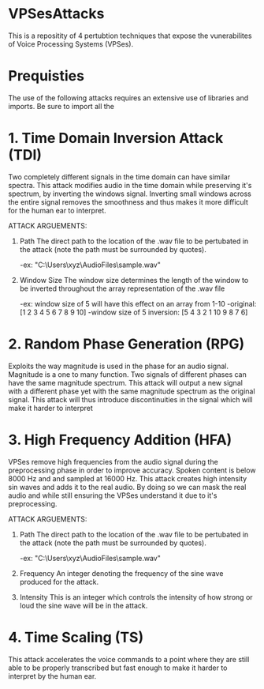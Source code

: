 # VPSesAttacks
This is a repositity of 4 pertubtion techniques that expose the vunerabilites of Voice Processing Systems (VPSes).


# Prequisties
The use of the following attacks requires an extensive use of libraries and imports. Be sure to import all the 


# 1. Time Domain Inversion Attack (TDI)
Two completely different signals in the time domain can have similar spectra. This attack modifies audio in the time domain while preserving it's spectrum, by inverting the windows signal. Inverting small windows across the entire signal removes the smoothness and thus makes it more difficult for the human ear to interpret. 

ATTACK ARGUEMENTS:

1. Path 
The direct path to the location of the .wav file to be pertubated in the attack (note the path must be surrounded by quotes).

    -ex: "C:\Users\xyz\AudioFiles\sample.wav"

2. Window Size
The window size determines the length of the window to be inverted throughout the array representation of the .wav file

    -ex: window size of 5 will have this effect on an array from 1-10
    -original: [1 2 3 4 5 6 7 8 9 10]
    -window size of 5 inversion: [5 4 3 2 1 10 9 8 7 6]


# 2. Random Phase Generation (RPG)
Exploits the way magnitude is used in the phase for an audio signal. Magnitude is a one to many function. Two signals of different phases can have the same magnitude spectrum. This attack will output a new signal with a different phase yet with the same magnitude spectrum as the original signal. This attack will thus introduce discontinuities in the signal which will make it harder to interpret 


# 3. High Frequency Addition (HFA)
VPSes remove high frequencies from the audio signal during the preprocessing phase in order to improve accuracy. Spoken content is below 8000 Hz and and sampled at 16000 Hz. This attack creates high intensity sin waves and adds it to the real audio. By doing so we can mask the real audio and while still ensuring the VPSes understand it due to it's preprocessing. 

ATTACK ARGUEMENTS:
1. Path 
The direct path to the location of the .wav file to be pertubated in the attack (note the path must be surrounded by quotes).

    -ex: "C:\Users\xyz\AudioFiles\sample.wav"

2. Frequency
An integer denoting the frequency of the sine wave produced for the attack.

3. Intensity
This is an integer which controls the intensity of how strong or loud the sine wave will be in the attack.


# 4. Time Scaling (TS)
This attack accelerates the voice commands to a point where they are still able to be properly transcribed but fast enough to make it harder to interpret by the human ear.
